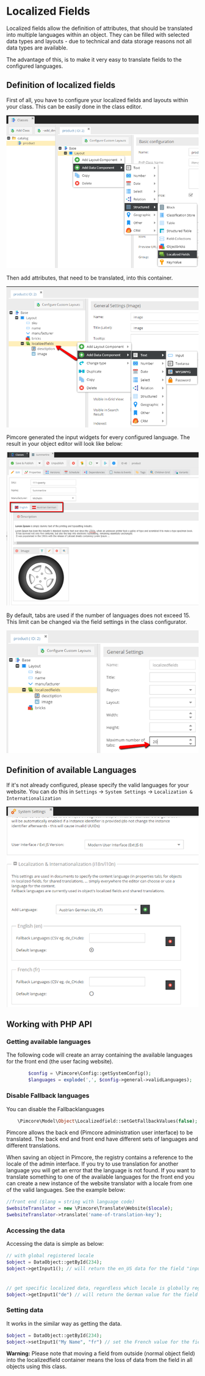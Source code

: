 # Localized Fields

Localized fields allow the definition of attributes, that should be translated into multiple languages within an object. 
They can be filled with selected data types and layouts - due to technical and data storage reasons not all data types are
available. 

The advantage of this, is to make it very easy to translate fields to the configured languages.

## Definition of localized fields

First of all, you have to configure your localized fields and layouts within your class. This can be easily done in 
the class editor.

![Add localized fields to a class](../../../img/Objects_LocalizedFields_add_data_component.png)

Then add attributes, that need to be translated, into this container. 

![Add data component to localized fields](../../../img/Objects_LocalizedFields_add_inputs_to_lf.png)

Pimcore generated the input widgets for every configured language. 
The result in your object editor will look like below:

![Localized page preview](../../../img/Objects_LocalizedFields_page_preview.png)

By default, tabs are used if the number of languages does not exceed 15. 
This limit can be changed via the field settings in the class configurator.

![Change tabs limit in Localized Fields](../../../img/Objects_LocalizedFields_change_tabs_limit.png)

## Definition of available Languages
If it's not already configured, please specify the valid languages for your website. 
You can do this in `Settings` -> `System Settings` -> `Localization & Internationalization`

![Add languages](../../../img/Objects_LocalizedFields_add_language.png)


## Working with PHP API

### Getting available languages ###

The following code will create an array containing the available languages for the front end (the user facing website). 

```php
		$config = \Pimcore\Config::getSystemConfig();
		$languages = explode(',', $config->general->validLanguages);
```

### Disable Fallback languages ###

You can disable the Fallbacklanguages

```php
    \Pimcore\Model\Object\Localizedfield::setGetFallbackValues(false);
```

Pimcore allows the back end (Pimcore administration user interface) to be translated. The back end and front end have different sets of languages and different translations.

When saving an object in Pimcore, the registry contains a reference to the locale of the admin interface. If you try to use  translation for another language you will get an error that the language is not found. If you want to translate something to one of the available languages for the front end you can create a new instance of the website translator with a locale from one of the valid languages. See the example below:

```php
//front end ($lang = string with language code)
$websiteTranslator = new \Pimcore\Translate\Website($locale);
$websiteTranslator->translate('name-of-translation-key');
```

### Accessing the data

Accessing the data is simple as below:

```php
// with global registered locale
$object = DataObject::getById(234);
$object->getInput1(); // will return the en_US data for the field "input1"
 
 
// get specific localized data, regardless which locale is globally registered
$object->getInput1("de") // will return the German value for the field "input1"
```

### Setting data

It works in the similar way as getting the data.

```php
$object = DataObject::getById(234);
$object->setInput1("My Name", "fr") // set the French value for the field "input1"
```

**Warning:** Please note that moving a field from outside (normal object field) into the localizedfield container means 
the loss of data from the field in all objects using this class.
